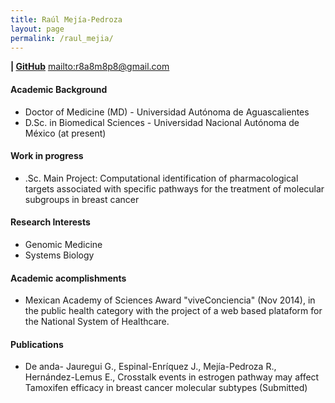 ```yaml
---
title: Raúl Mejía-Pedroza
layout: page
permalink: /raul_mejia/
---
```


**| [GitHub][2]**
<mailto:r8a8m8p8@gmail.com>

#### Academic Background

* Doctor of Medicine (MD) - Universidad Autónoma de Aguascalientes
* D.Sc. in Biomedical Sciences - Universidad Nacional Autónoma de México (at present)

#### Work in progress
* .Sc. Main Project: Computational identification of pharmacological targets
associated with specific pathways for the treatment of molecular subgroups in breast cancer 

#### Research Interests
* Genomic Medicine
* Systems Biology

#### Academic acomplishments
* Mexican Academy of Sciences Award "viveConciencia" (Nov 2014), in the public health category with the project of a web based plataform for the National System of Healthcare.

#### Publications
* De anda- Jauregui G., Espinal-Enríquez J., Mejía-Pedroza R., Hernández-Lemus E., Crosstalk events in estrogen pathway may affect Tamoxifen efficacy in breast cancer molecular subtypes (Submitted)


[2]: https://github.com/raulmejia
